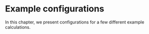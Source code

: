 # Example configurations
In this chapter, we present configurations for a few different example calculations.
